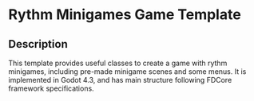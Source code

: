 # Rythm Minigames Game Template
 
## Description
This template provides useful classes to create a game with rythm minigames, including pre-made minigame scenes and some menus. It is implemented in Godot 4.3, and has main structure following FDCore framework specifications.
